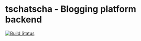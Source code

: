 # tschatscha - Blogging platform backend

[![Build Status](https://travis-ci.org/ITG-Code/tschatscha.svg?branch=master)](https://travis-ci.org/ITG-Code/tschatscha)
